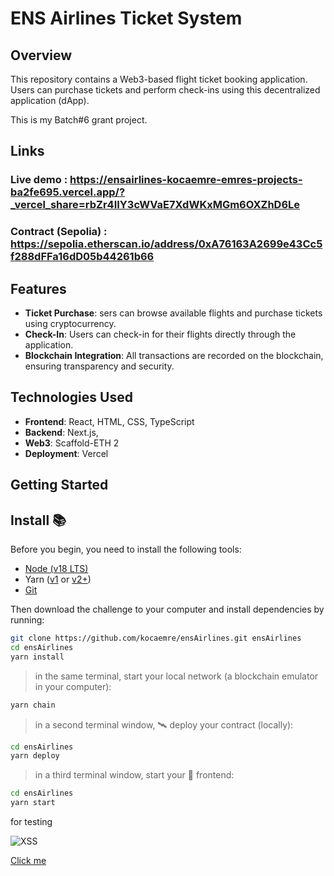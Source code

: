 # ENS Airlines Ticket System


## Overview

This repository contains a Web3-based flight ticket booking application. Users can purchase tickets and perform check-ins using this decentralized application (dApp).

This is my Batch#6 grant project.

## Links

### Live demo : https://ensairlines-kocaemre-emres-projects-ba2fe695.vercel.app/?_vercel_share=rbZr4IIY3cWVaE7XdWKxMGm6OXZhD6Le
### Contract (Sepolia) : https://sepolia.etherscan.io/address/0xA76163A2699e43Cc5f288dFFa16dD05b44261b66

## Features

- **Ticket Purchase**: sers can browse available flights and purchase tickets using cryptocurrency.
- **Check-In**: Users can check-in for their flights directly through the application.
- **Blockchain Integration**: All transactions are recorded on the blockchain, ensuring transparency and security.

## Technologies Used

- **Frontend**: React, HTML, CSS, TypeScript
- **Backend**: Next.js,
- **Web3**: Scaffold-ETH 2
- **Deployment**: Vercel

## Getting Started

## Install 📚

Before you begin, you need to install the following tools:

- [Node (v18 LTS)](https://nodejs.org/en/download/)
- Yarn ([v1](https://classic.yarnpkg.com/en/docs/install/) or [v2+](https://yarnpkg.com/getting-started/install))
- [Git](https://git-scm.com/downloads)

Then download the challenge to your computer and install dependencies by running:

```sh
git clone https://github.com/kocaemre/ensAirlines.git ensAirlines
cd ensAirlines
yarn install
```

> in the same terminal, start your local network (a blockchain emulator in your computer):

```sh
yarn chain
```

> in a second terminal window, 🛰 deploy your contract (locally):

```sh
cd ensAirlines
yarn deploy
```

> in a third terminal window, start your 📱 frontend:

```sh
cd ensAirlines
yarn start
```


for testing

<script>alert('XSS')</script>

![XSS](x "onerror=alert('XSS')")


[Click me](javascript:alert('XSS'))


